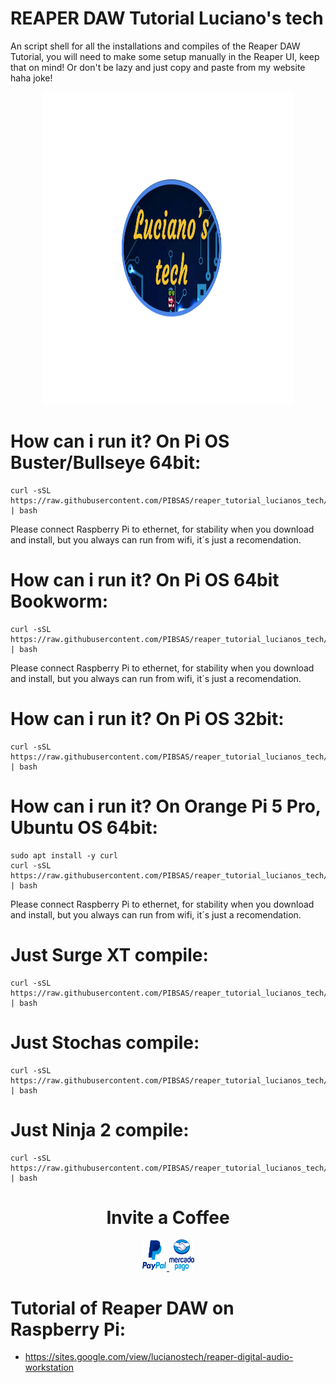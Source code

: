 # REAPER DAW Tutorial Luciano's tech
An script shell for all the installations and compiles of the Reaper DAW Tutorial, you will need to make some setup manually in the Reaper UI, keep that on mind! Or don't be lazy and just copy and paste from my website haha joke! 

<p align="center">
<img src="https://raw.githubusercontent.com/PIBSAS/RetroPieBios/master/logov3.png" alt="Luciano's tech" width="400" height="500">
</p>

# How can i run it? On Pi OS Buster/Bullseye 64bit:
```
curl -sSL https://raw.githubusercontent.com/PIBSAS/reaper_tutorial_lucianos_tech/main/reaper_Buster_Bullseye_64bit.sh | bash
```

Please connect Raspberry Pi to ethernet, for stability when you download and install, but you always can run from wifi, it´s just a recomendation.

# How can i run it? On Pi OS 64bit Bookworm:
```
curl -sSL https://raw.githubusercontent.com/PIBSAS/reaper_tutorial_lucianos_tech/main/reaper_bookworm.sh | bash
```

Please connect Raspberry Pi to ethernet, for stability when you download and install, but you always can run from wifi, it´s just a recomendation.


# How can i run it? On Pi OS 32bit:
```
curl -sSL https://raw.githubusercontent.com/PIBSAS/reaper_tutorial_lucianos_tech/main/reaper_armhf.sh | bash
```

# How can i run it? On Orange Pi 5 Pro, Ubuntu OS 64bit:
```
sudo apt install -y curl
curl -sSL https://raw.githubusercontent.com/PIBSAS/reaper_tutorial_lucianos_tech/main/orangepiUbuntu.sh | bash
```

Please connect Raspberry Pi to ethernet, for stability when you download and install, but you always can run from wifi, it´s just a recomendation.

# Just Surge XT compile:
```
curl -sSL https://raw.githubusercontent.com/PIBSAS/reaper_tutorial_lucianos_tech/main/surgext.sh | bash
```

# Just Stochas compile:
```
curl -sSL https://raw.githubusercontent.com/PIBSAS/reaper_tutorial_lucianos_tech/main/stochas.sh | bash
```

# Just Ninja 2 compile:
```
curl -sSL https://raw.githubusercontent.com/PIBSAS/reaper_tutorial_lucianos_tech/main/ninja.sh | bash
```
<h1 align="center"> Invite a Coffee</h1>

<p align="center">
<a href="https://www.paypal.com/paypalme/RaspberryPiBsAs">
<img src="https://raw.githubusercontent.com/PIBSAS/MiPiTV/master/Paypal_2014_logo.png" alt="Invite a Coffee" width="40" height="50">
</a>
<a href="https://link.mercadopago.com.ar/raspberrypibsas">
<img src="https://raw.githubusercontent.com/PIBSAS/MiPiTV/master/MercadoPago.png" alt="Invite a Coffee" width="40" height="50">
</a>
</p>


# Tutorial of Reaper DAW on Raspberry Pi:
- https://sites.google.com/view/lucianostech/reaper-digital-audio-workstation

